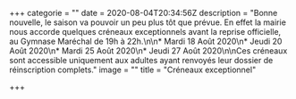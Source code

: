 +++
categorie = ""
date = 2020-08-04T20:34:56Z
description = "Bonne nouvelle, le saison va pouvoir un peu plus tôt que prévue. En effet la mairie nous accorde quelques créneaux exceptionnels avant la reprise officielle, au Gymnase Maréchal de 19h à 22h.\n\n* Mardi 18 Août 2020\n* Jeudi 20 Août 2020\n* Mardi 25 Août 2020\n* Jeudi 27 Août 2020\n\nCes créneaux sont accessible uniquement aux adultes ayant renvoyés leur dossier de réinscription complets."
image = ""
title = "Créneaux exceptionnel"

+++
